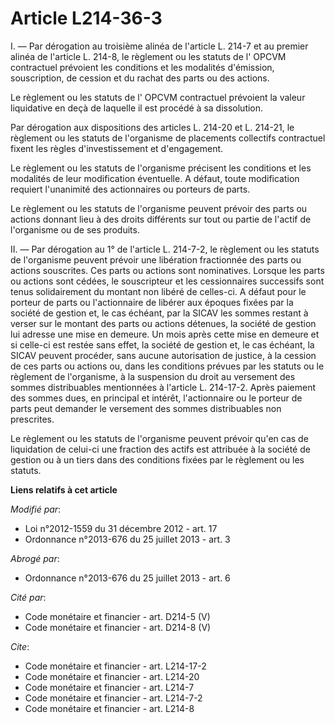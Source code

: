# Article L214-36-3

I. ― Par dérogation au troisième alinéa de l'article L. 214-7 et au premier alinéa de l'article L. 214-8, le règlement ou les
statuts de l'      OPCVM contractuel prévoient les conditions et les modalités d'émission, souscription, de cession et du
rachat des parts ou des actions. 

Le règlement ou les statuts de l'      OPCVM contractuel prévoient la valeur liquidative en deçà de laquelle il est procédé à
sa dissolution. 

Par dérogation aux dispositions des articles L. 214-20 et L. 214-21, le règlement ou les statuts de l'organisme de placements
collectifs contractuel fixent les règles d'investissement et d'engagement. 

Le règlement ou les statuts de l'organisme précisent les conditions et les modalités de leur modification éventuelle. A
défaut, toute modification requiert l'unanimité des actionnaires ou porteurs de parts. 

Le règlement ou les statuts de l'organisme peuvent prévoir des parts ou actions donnant lieu à des droits différents sur tout
ou partie de l'actif de l'organisme ou de ses produits. 

II. ― Par dérogation au 1° de l'article L. 214-7-2, le règlement ou les statuts de l'organisme peuvent prévoir une libération
fractionnée des parts ou actions souscrites. Ces parts ou actions sont nominatives. Lorsque les parts ou actions sont cédées,
le souscripteur et les cessionnaires successifs sont tenus solidairement du montant non libéré de celles-ci. A défaut pour le
porteur de parts ou l'actionnaire de libérer aux époques fixées par la société de gestion et, le cas échéant, par la SICAV
les sommes restant à verser sur le montant des parts ou actions détenues, la société de gestion lui adresse une mise en
demeure. Un mois après cette mise en demeure et si celle-ci est restée sans effet, la société de gestion et, le cas échéant,
la SICAV peuvent procéder, sans aucune autorisation de justice, à la cession de ces parts ou actions ou, dans les conditions
prévues par les statuts ou le règlement de l'organisme, à la suspension du droit au versement des sommes distribuables
mentionnées à l'article L. 214-17-2. Après paiement des sommes dues, en principal et intérêt, l'actionnaire ou le porteur de
parts peut demander le versement des sommes distribuables non prescrites. 

Le règlement ou les statuts de l'organisme peuvent prévoir qu'en cas de liquidation de celui-ci une fraction des actifs est
attribuée à la société de gestion ou à un tiers dans des conditions fixées par le règlement ou les statuts.

**Liens relatifs à cet article**

_Modifié par_:

  - Loi n°2012-1559 du 31 décembre 2012 - art. 17
  - Ordonnance n°2013-676 du 25 juillet 2013 - art. 3

_Abrogé par_:

  - Ordonnance n°2013-676 du 25 juillet 2013 - art. 6

_Cité par_:

  - Code monétaire et financier - art. D214-5 (V)
  - Code monétaire et financier - art. D214-8 (V)

_Cite_:

  - Code monétaire et financier - art. L214-17-2
  - Code monétaire et financier - art. L214-20
  - Code monétaire et financier - art. L214-7
  - Code monétaire et financier - art. L214-7-2
  - Code monétaire et financier - art. L214-8
